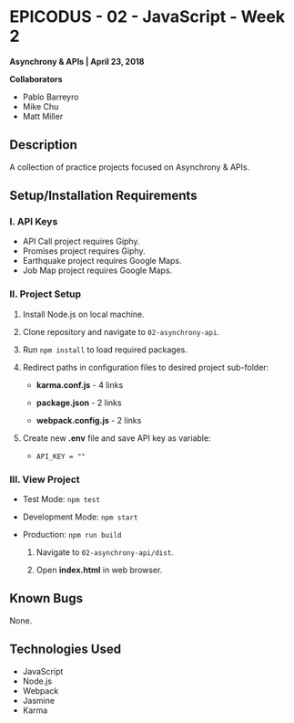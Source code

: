 # EPICODUS - 02 - JavaScript - Week 2

**Asynchrony & APIs | April 23, 2018**

**Collaborators**

- Pablo Barreyro
- Mike Chu
- Matt Miller

## Description

A collection of practice projects focused on Asynchrony & APIs.

## Setup/Installation Requirements

### I. API Keys

- API Call project requires Giphy.
- Promises project requires Giphy.
- Earthquake project requires Google Maps.
- Job Map project requires Google Maps.

### II. Project Setup

1. Install Node.js on local machine.

2. Clone repository and navigate to `02-asynchrony-api`.

3. Run `npm install` to load required packages.

4. Redirect paths in configuration files to desired project sub-folder:

    - **karma.conf.js** - 4 links

    - **package.json** - 2 links

    - **webpack.config.js** - 2 links

5. Create new **.env** file and save API key as variable:

    - `API_KEY = ""`

### III. View Project

- Test Mode: `npm test`

- Development Mode: `npm start`

- Production: `npm run build`

  1. Navigate to `02-asynchrony-api/dist`.

  2. Open **index.html** in web browser.

## Known Bugs

None.

## Technologies Used

- JavaScript
- Node.js
- Webpack
- Jasmine
- Karma
